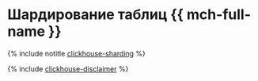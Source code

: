 # Шардирование таблиц {{ mch-full-name }}

{% include notitle [clickhouse-sharding](../../_tutorials/dataplatform/clickhouse-sharding.md) %}

{% include [clickhouse-disclaimer](../../_includes/clickhouse-disclaimer.md) %}
